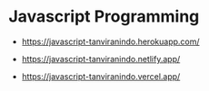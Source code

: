 # Javascript Programming

- https://javascript-tanviranindo.herokuapp.com/

- https://javascript-tanviranindo.netlify.app/

- https://javascript-tanviranindo.vercel.app/
